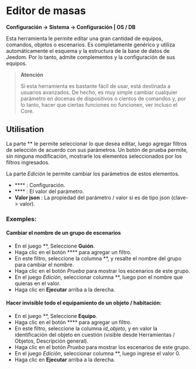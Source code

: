 # Editor de masas
**Configuración → Sistema → Configuración | OS / DB**

Esta herramienta le permite editar una gran cantidad de equipos, comandos, objetos o escenarios. Es completamente genérico y utiliza automáticamente el esquema y la estructura de la base de datos de Jeedom. Por lo tanto, admite complementos y la configuración de sus equipos.

> **Atención**
>
> Si esta herramienta es bastante fácil de usar, está destinada a usuarios avanzados. De hecho, es muy simple cambiar cualquier parámetro en docenas de dispositivos o cientos de comandos y, por lo tanto, hacer que ciertas funciones no funcionen, ver incluso el Core.

## Utilisation

La parte ** le permite seleccionar lo que desea editar, luego agregar filtros de selección de acuerdo con sus parámetros. Un botón de prueba permite, sin ninguna modificación, mostrarle los elementos seleccionados por los filtros ingresados.

La parte *Edición* le permite cambiar los parámetros de estos elementos.

- **** : Configuración.
- **** : El valor del parámetro.
- **Valor json** : La propiedad del parámetro / valor si es de tipo json (clave-> valor).

### Exemples:

#### Cambiar el nombre de un grupo de escenarios

- En el juego **, Seleccione **Guión**.
- Haga clic en el botón **** para agregar un filtro.
- En este filtro, seleccione la columna **, y resalte el nombre del grupo para cambiar el nombre.
- Haga clic en el botón *Prueba* para mostrar los escenarios de este grupo.
- En el juego *Edición*, seleccionar columna **, luego pon el nombre que quieras en el valor.
- Haga clic en **Ejecutar** arriba a la derecha.

#### Hacer invisible todo el equipamiento de un objeto / habitación:

- En el juego **, Seleccione **Equipo**.
- Haga clic en el botón **** para agregar un filtro.
- En este filtro, seleccione la columna *id_objeto*, y en valor la identificación del objeto en cuestión (visible desde Herramientas / Objetos, Descripción general).
- Haga clic en el botón *Prueba* para mostrar los escenarios de este grupo.
- En el juego *Edición*, seleccionar columna **, luego ingrese el valor 0.
- Haga clic en **Ejecutar** arriba a la derecha.